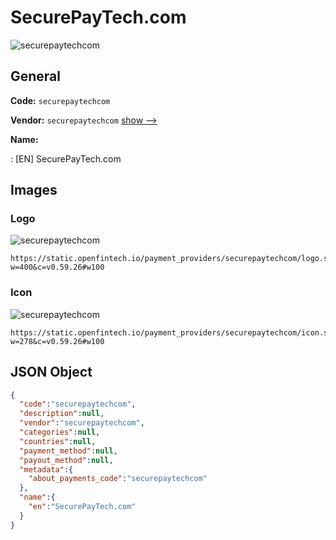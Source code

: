 
# SecurePayTech.com 
![securepaytechcom](https://static.openfintech.io/payment_providers/securepaytechcom/logo.svg?w=400&c=v0.59.26#w100)  

## General 
 
**Code:** `securepaytechcom` 
 
**Vendor:** `securepaytechcom` [show -->](/vendors/securepaytechcom/) 
 
**Name:** 
 
:	[EN] SecurePayTech.com 
 

## Images 

### Logo 
 
![securepaytechcom](https://static.openfintech.io/payment_providers/securepaytechcom/logo.svg?w=400&c=v0.59.26#w100)  

```
https://static.openfintech.io/payment_providers/securepaytechcom/logo.svg?w=400&c=v0.59.26#w100
```  

### Icon 
 
![securepaytechcom](https://static.openfintech.io/payment_providers/securepaytechcom/icon.svg?w=278&c=v0.59.26#w100)  

```
https://static.openfintech.io/payment_providers/securepaytechcom/icon.svg?w=278&c=v0.59.26#w100
```  

## JSON Object 

```json
{
  "code":"securepaytechcom",
  "description":null,
  "vendor":"securepaytechcom",
  "categories":null,
  "countries":null,
  "payment_method":null,
  "payout_method":null,
  "metadata":{
    "about_payments_code":"securepaytechcom"
  },
  "name":{
    "en":"SecurePayTech.com"
  }
}
```  
